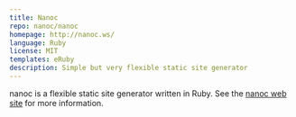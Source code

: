 ```yaml
---
title: Nanoc
repo: nanoc/nanoc
homepage: http://nanoc.ws/
language: Ruby
license: MIT
templates: eRuby
description: Simple but very flexible static site generator
---
```


nanoc is a flexible static site generator written in Ruby. See the [nanoc web site](http://nanoc.ws) for more information.

